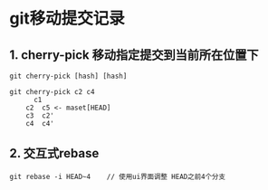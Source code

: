 # git移动提交记录

## 1. cherry-pick 移动指定提交到当前所在位置下

```git
git cherry-pick [hash] [hash]

git cherry-pick c2 c4
      c1
    c2  c5 <- maset[HEAD]
    c3  c2'
    c4  c4'
```

## 2. 交互式rebase

```git
git rebase -i HEAD~4    // 使用ui界面调整 HEAD之前4个分支
```
